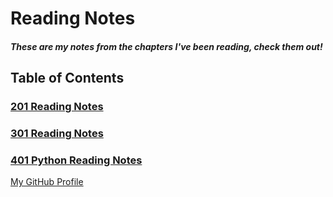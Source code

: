 # **Reading Notes**

##### These are my notes from the chapters I've been reading, check them out!

## Table of Contents
### [201 Reading Notes](https://github.com/AtkinsonKyle/reading-notes/tree/master/201)
### [301 Reading Notes](https://github.com/AtkinsonKyle/reading-notes/tree/master/301)
### [401 Python Reading Notes](https://github.com/AtkinsonKyle/reading-notes/tree/master/401)

[My GitHub Profile](https://github.com/AtkinsonKyle)
